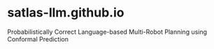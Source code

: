 # satlas-llm.github.io
Probabilistically Correct Language-based Multi-Robot Planning using Conformal Prediction
